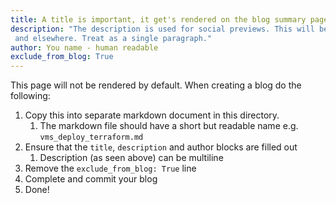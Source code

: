 ```yaml
---
title: A title is important, it get's rendered on the blog summary page.
description: "The description is used for social previews. This will be seen on linkedin, and the blog summary page.
 and elsewhere. Treat as a single paragraph."
author: You name - human readable
exclude_from_blog: True
---
```


This page will not be rendered by default.
When creating a blog do the following:

1. Copy this into separate markdown document in this directory.
   1. The markdown file should have a short but readable name e.g. `vms_deploy_terraform.md`
2. Ensure that the `title`, `description` and author blocks are filled out
   1. Description (as seen above) can be multiline
3. Remove the `exclude_from_blog: True` line
4. Complete and commit your blog
5. Done!